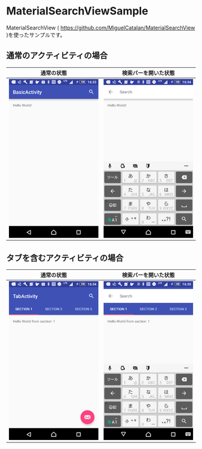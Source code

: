 # MaterialSearchViewSample

MaterialSearchView ( https://github.com/MiguelCatalan/MaterialSearchView )を使ったサンプルです。

## 通常のアクティビティの場合

|通常の状態|検索バーを開いた状態|
|--------|----------------|
|![通常の状態](https://raw.githubusercontent.com/nakaken0629/MaterialSearchViewSample/master/images/basic1.png)|![検索バーを開いた状態](https://raw.githubusercontent.com/nakaken0629/MaterialSearchViewSample/master/images/basic2.png)|

## タブを含むアクティビティの場合

|通常の状態|検索バーを開いた状態|
|--------|----------------|
|![通常の状態](https://raw.githubusercontent.com/nakaken0629/MaterialSearchViewSample/master/images/tab1.png)|![検索バーを開いた状態](https://raw.githubusercontent.com/nakaken0629/MaterialSearchViewSample/master/images/tab2.png)|
